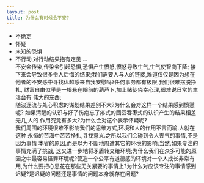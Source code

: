 ```yaml
---
layout: post
title: 为什么有时候会不安?
---
```

- 不确定
- 怀疑
- 未知的恐惧
- 不行动,对行动结果抱有定见
...  
不安会传染,传染会引起恐惧,恐惧产生愤怒,愤怒导致生气,生气使智商下降;
接下来会导致很多令人后悔的结果;我们需要人与人的链接,难道仅仅是因为想在
他者的不安感中寻找优越感来自我安慰吗?任何事务都有极限,我们很难摆脱挣扎,
财富自由似乎是一根悬在眼前的葫芦卜,加上赌徒侥幸心理,很难说日常的生活会有
伟大的东西;  
随波逐流与处心积虑的谋划结果差别不大?为什么会对这样一个结果感到愤懑呢?
如果清醒的认识与好了伤疤忘了疼式的囫囵吞枣式的认识产生的结果相差无几,人的
作用究竟有多大?为什么会对这个表示怀疑呢?  
我们周围的环境很难不影响我们的思维方式,环境和人的作用不言而喻.人就在这种
永恒的苦海中苦苦挣扎,寻找意义.之所以我们会碰到令人丧气的事情,不是因为事情
本省的原因,而是以为不断地周遭其它的环境的影响;当然,如果专注的事情充满了挑战,
这又进一步地将矛盾转交给环境;为什么我们在众多可能的原因之中最容易怪罪环境呢?营造一个公平有道德感的环境对一个人成长非常有用,为什么要把心思花在那些无关紧要的事情上?为什么对应该专注的事情感到迟疑?是迟疑的问题还是事情的问题本身就存在问题?
